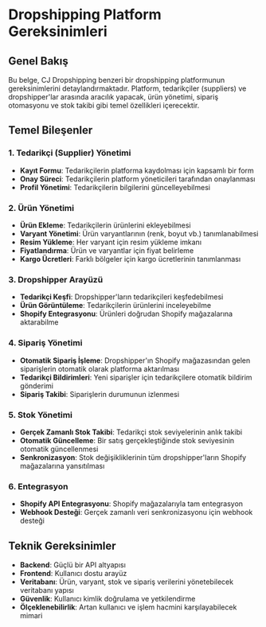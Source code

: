 # Dropshipping Platform Gereksinimleri

## Genel Bakış
Bu belge, CJ Dropshipping benzeri bir dropshipping platformunun gereksinimlerini detaylandırmaktadır. Platform, tedarikçiler (suppliers) ve dropshipper'lar arasında aracılık yapacak, ürün yönetimi, sipariş otomasyonu ve stok takibi gibi temel özellikleri içerecektir.

## Temel Bileşenler

### 1. Tedarikçi (Supplier) Yönetimi
- **Kayıt Formu**: Tedarikçilerin platforma kaydolması için kapsamlı bir form
- **Onay Süreci**: Tedarikçilerin platform yöneticileri tarafından onaylanması
- **Profil Yönetimi**: Tedarikçilerin bilgilerini güncelleyebilmesi

### 2. Ürün Yönetimi
- **Ürün Ekleme**: Tedarikçilerin ürünlerini ekleyebilmesi
- **Varyant Yönetimi**: Ürün varyantlarının (renk, boyut vb.) tanımlanabilmesi
- **Resim Yükleme**: Her varyant için resim yükleme imkanı
- **Fiyatlandırma**: Ürün ve varyantlar için fiyat belirleme
- **Kargo Ücretleri**: Farklı bölgeler için kargo ücretlerinin tanımlanması

### 3. Dropshipper Arayüzü
- **Tedarikçi Keşfi**: Dropshipper'ların tedarikçileri keşfedebilmesi
- **Ürün Görüntüleme**: Tedarikçilerin ürünlerini inceleyebilme
- **Shopify Entegrasyonu**: Ürünleri doğrudan Shopify mağazalarına aktarabilme

### 4. Sipariş Yönetimi
- **Otomatik Sipariş İşleme**: Dropshipper'ın Shopify mağazasından gelen siparişlerin otomatik olarak platforma aktarılması
- **Tedarikçi Bildirimleri**: Yeni siparişler için tedarikçilere otomatik bildirim gönderimi
- **Sipariş Takibi**: Siparişlerin durumunun izlenmesi

### 5. Stok Yönetimi
- **Gerçek Zamanlı Stok Takibi**: Tedarikçi stok seviyelerinin anlık takibi
- **Otomatik Güncelleme**: Bir satış gerçekleştiğinde stok seviyesinin otomatik güncellenmesi
- **Senkronizasyon**: Stok değişikliklerinin tüm dropshipper'ların Shopify mağazalarına yansıtılması

### 6. Entegrasyon
- **Shopify API Entegrasyonu**: Shopify mağazalarıyla tam entegrasyon
- **Webhook Desteği**: Gerçek zamanlı veri senkronizasyonu için webhook desteği

## Teknik Gereksinimler
- **Backend**: Güçlü bir API altyapısı
- **Frontend**: Kullanıcı dostu arayüz
- **Veritabanı**: Ürün, varyant, stok ve sipariş verilerini yönetebilecek veritabanı yapısı
- **Güvenlik**: Kullanıcı kimlik doğrulama ve yetkilendirme
- **Ölçeklenebilirlik**: Artan kullanıcı ve işlem hacmini karşılayabilecek mimari
